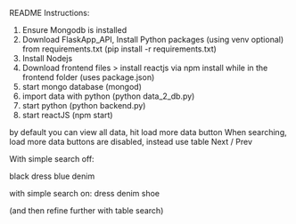 README Instructions:

1) Ensure Mongodb is installed
2) Download FlaskApp_API, Install Python packages (using venv optional) from requirements.txt (pip install -r requirements.txt)
3) Install Nodejs 
4) Download frontend files > install reactjs via npm install while in the frontend folder (uses package.json)
5) start mongo database (mongod)
6) import data with python (python data_2_db.py)
7) start python (python backend.py)
8) start reactJS (npm start)


by default you can view all data, hit load more data button
When searching, load more data buttons are disabled, instead use table Next / Prev


With simple search off:

black dress
blue denim

with simple search on:
dress
denim
shoe

(and then refine further with table search)
